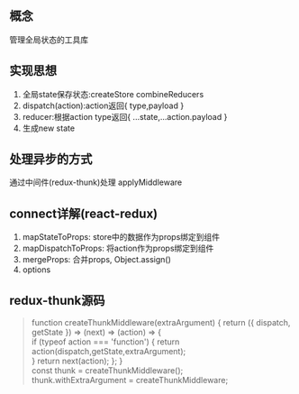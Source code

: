 ## 概念
   管理全局状态的工具库

## 实现思想
   1. 全局state保存状态:createStore combineReducers
   2. dispatch(action):action返回{ type,payload } 
   3. reducer:根据action type返回{ ...state,...action.payload } 
   4. 生成new state

## 处理异步的方式  
   通过中间件(redux-thunk)处理 applyMiddleware 

## connect详解(react-redux)
   1. mapStateToProps: store中的数据作为props绑定到组件
   2. mapDispatchToProps: 将action作为props绑定到组件
   3. mergeProps: 合并props, Object.assign() 
   4. options   

## redux-thunk源码
   > function createThunkMiddleware(extraArgument) {
   >     return ({ dispatch, getState }) => (next) => (action) => {   
   >        if (typeof action === 'function') {
   >           return action(dispatch,getState,extraArgument);      
   >        }
   >        return next(action);
   >     };
   > }  
   > const thunk = createThunkMiddleware();    
   > thunk.withExtraArgument = createThunkMiddleware;
